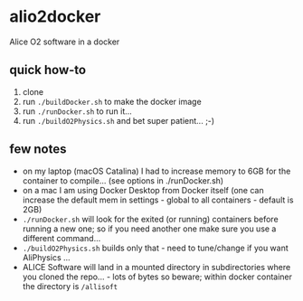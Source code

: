# alio2docker
Alice O2 software in a docker

## quick how-to

1. clone 
2. run `./buildDocker.sh` to make the docker image
3. run `./runDocker.sh` to run it...
4. run `./buildO2Physics.sh` and bet super patient... ;-)

## few notes

- on my laptop (macOS Catalina) I had to increase memory to 6GB for the container to compile... (see options in ./runDocker.sh)
- on a mac I am using Docker Desktop from Docker itself (one can increase the default mem in settings - global to all containers - default is 2GB)
- `./runDocker.sh` will look for the exited (or running) containers before running a new one; so if you need another one make sure you use a different command...
- `./buildO2Physics.sh` builds only that - need to tune/change if you want AliPhysics ...
- ALICE Software will land in a mounted directory in subdirectories where you cloned the repo... - lots of bytes so beware; within docker container the directory is `/allisoft`

